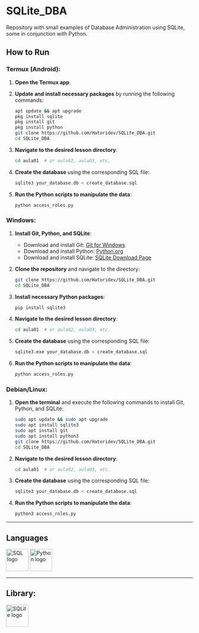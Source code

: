 # SQLite_DBA

Repository with small examples of Database Administration using SQLite, some in conjunction with Python.

## How to Run

### Termux (Android):
1. **Open the Termux app**.
2. **Update and install necessary packages** by running the following commands:
   ```sh
   apt update && apt upgrade
   pkg install sqlite
   pkg install git
   pkg install python
   git clone https://github.com/Hatoridev/SQLite_DBA.git
   cd SQLite_DBA
   ```

3. **Navigate to the desired lesson directory**:
   ```sh
   cd aula01  # or aula02, aula03, etc.
   ```

4. **Create the database** using the corresponding SQL file:
   ```sh
   sqlite3 your_database.db < create_database.sql
   ```

5. **Run the Python scripts to manipulate the data**:
   ```sh
   python access_roles.py
   ```

### Windows:
1. **Install Git, Python, and SQLite**:
   - Download and install Git: [Git for Windows](https://gitforwindows.org/)
   - Download and install Python: [Python.org](https://www.python.org/downloads/)
   - Download and install SQLite: [SQLite Download Page](https://www.sqlite.org/download.html)

2. **Clone the repository** and navigate to the directory:
   ```sh
   git clone https://github.com/Hatoridev/SQLite_DBA.git
   cd SQLite_DBA
   ```

3. **Install necessary Python packages**:
   ```sh
   pip install sqlite3
   ```

4. **Navigate to the desired lesson directory**:
   ```sh
   cd aula01  # or aula02, aula03, etc.
   ```

5. **Create the database** using the corresponding SQL file:
   ```sh
   sqlite3.exe your_database.db < create_database.sql
   ```

6. **Run the Python scripts to manipulate the data**:
   ```sh
   python access_roles.py
   ```

### Debian/Linux:
1. **Open the terminal** and execute the following commands to install Git, Python, and SQLite:
   ```sh
   sudo apt update && sudo apt upgrade
   sudo apt install sqlite3
   sudo apt install git
   sudo apt install python3
   git clone https://github.com/Hatoridev/SQLite_DBA.git
   cd SQLite_DBA
   ```

2. **Navigate to the desired lesson directory**:
   ```sh
   cd aula01  # or aula02, aula03, etc.
   ```

3. **Create the database** using the corresponding SQL file:
   ```sh
   sqlite3 your_database.db < create_database.sql
   ```

4. **Run the Python scripts to manipulate the data**:
   ```sh
   python3 access_roles.py
   ```
 ---
 
## Languages

<div align="left">
  <img src="https://cdn-icons-png.flaticon.com/512/5815/5815478.png" height="60" alt="SQL logo" />
  <img src="https://cdn.jsdelivr.net/gh/devicons/devicon/icons/python/python-original.svg" height="60" alt="Python logo" />
</div>

---

## Library:

<div align="left">
  <img src="https://cdn.jsdelivr.net/gh/devicons/devicon/icons/sqlite/sqlite-original.svg" height="60" alt="SQLite logo" />
</div>
